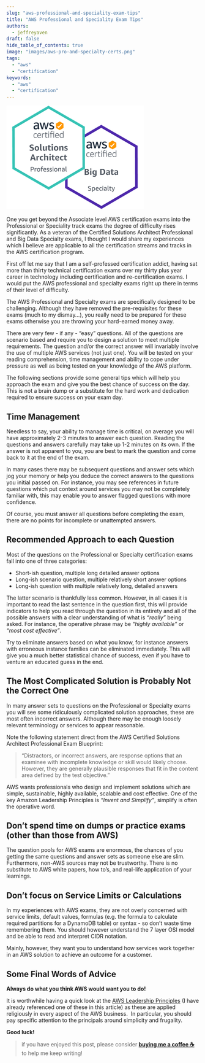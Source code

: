 ```yaml
---
slug: "aws-professional-and-speciality-exam-tips"
title: "AWS Professional and Speciality Exam Tips"
authors:	
  - jeffreyaven
draft: false
hide_table_of_contents: true
image: "images/aws-pro-and-specialty-certs.png"
tags: 
  - "aws"
  - "certification"
keywords:	
  - "aws"
  - "certification"
---
```


![AWS pro and specialty certs](images/aws-pro-and-specialty-certs.png)

One you get beyond the Associate level AWS certification exams into the Professional or Speciality track exams the degree of difficulty rises significantly. As a veteran of the Certified Solutions Architect Professional and Big Data Specialty exams, I thought I would share my experiences which I believe are applicable to all the certification streams and tracks in the AWS certification program.

First off let me say that I am a self-professed certification addict, having sat more than thirty technical certification exams over my thirty plus year career in technology including certification and re-certification exams. I would put the AWS professional and specialty exams right up there in terms of their level of difficulty.

The AWS Professional and Specialty exams are specifically designed to be challenging. Although they have removed the pre-requisites for these exams (much to my dismay…), you really need to be prepared for these exams otherwise you are throwing your hard-earned money away.  

There are very few - if any - “easy” questions. All of the questions are scenario based and require you to design a solution to meet multiple requirements. The question and/or the correct answer will invariably involve the use of multiple AWS services (not just one). You will be tested on your reading comprehension, time management and ability to cope under pressure as well as being tested on your knowledge of the AWS platform.  

The following sections provide some general tips which will help you approach the exam and give you the best chance of success on the day. This is not a brain dump or a substitute for the hard work and dedication required to ensure success on your exam day.

## Time Management

Needless to say, your ability to manage time is critical, on average you will have approximately 2-3 minutes to answer each question. Reading the questions and answers carefully may take up 1-2 minutes on its own. If the answer is not apparent to you, you are best to mark the question and come back to it at the end of the exam.  

In many cases there may be subsequent questions and answer sets which jog your memory or help you deduce the correct answers to the questions you initial passed on. For instance, you may see references in future questions which put context around services you may not be completely familiar with, this may enable you to answer flagged questions with more confidence.  

Of course, you must answer all questions before completing the exam, there are no points for incomplete or unattempted answers.

## Recommended Approach to each Question

Most of the questions on the Professional or Specialty certification exams fall into one of three categories:

- Short-ish question, multiple long detailed answer options
- Long-ish scenario question, multiple relatively short answer options
- Long-ish question with multiple relatively long, detailed answers

The latter scenario is thankfully less common. However, in all cases it is important to read the last sentence in the question first, this will provide indicators to help you read through the question in its entirety and all of the possible answers with a clear understanding of what is _“really”_ being asked. For instance, the operative phrase may be _“highly available”_ or _“most cost effective”_.

Try to eliminate answers based on what you know, for instance answers with erroneous instance families can be eliminated immediately. This will give you a much better statistical chance of success, even if you have to venture an educated guess in the end.

## The Most Complicated Solution is Probably Not the Correct One

In many answer sets to questions on the Professional or Specialty exams you will see some ridiculously complicated solution approaches, these are most often incorrect answers. Although there may be enough loosely relevant terminology or services to appear reasonable.

Note the following statement direct from the AWS Certified Solutions Architect Professional Exam Blueprint:

>   
> “Distractors, or incorrect answers, are response options that an examinee with incomplete knowledge or skill would likely choose. However, they are generally plausible responses that fit in the content area defined by the test objective.”

AWS wants professionals who design and implement solutions which are simple, sustainable, highly available, scalable and cost effective. One of the key Amazon Leadership Principles is _“Invent and Simplify”_, simplify is often the operative word.

## Don’t spend time on dumps or practice exams (other than those from AWS)

The question pools for AWS exams are enormous, the chances of you getting the same questions and answer sets as someone else are slim. Furthermore, non-AWS sources may not be trustworthy. There is no substitute to AWS white papers, how to’s, and real-life application of your learnings.

## Don’t focus on Service Limits or Calculations

In my experiences with AWS exams, they are not overly concerned with service limits, default values, formulas (e.g. the formula to calculate required partitions for a DynamoDB table) or syntax - so don’t waste time remembering them. You should however understand the 7 layer OSI model and be able to read and interpret CIDR notation.

Mainly, however, they want you to understand how services work together in an AWS solution to achieve an outcome for a customer.

## Some Final Words of Advice

**Always do what you think AWS would want you to do!** 

It is worthwhile having a quick look at the [AWS Leadership Principles](https://blog.aboutamazon.com.au/amazon-in-australia/our-leadership-principles) (I have already referenced one of these in this article) as these are applied religiously in every aspect of the AWS business.  In particular, you should pay specific attention to the principals around simplicity and frugality.

**Good luck!**

> if you have enjoyed this post, please consider [__buying me a coffee ☕__](https://www.buymeacoffee.com/jeffreyaven) to help me keep writing!
